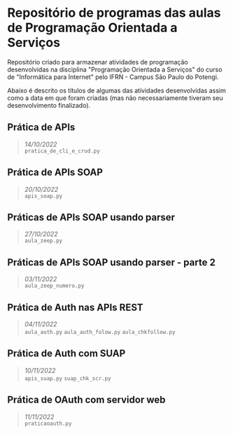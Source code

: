 # Repositório de programas das aulas de Programação Orientada a Serviços 
<p> Repositório criado para armazenar atividades de programação desenvolvidas na disciplina "Programação Orientada a Serviços" do curso de "Informática para Internet" pelo IFRN - Campus São Paulo do Potengi. </p>

<p> Abaixo é descrito os títulos de algumas das atividades desenvolvidas assim como a data em que foram criadas (mas não necessariamente tiveram seu desenvolvimento finalizado). </p>

## Prática de APIs
> *14/10/2022*    
`pratica_de_cli_e_crud.py` 
## Prática de APIs SOAP 
> *20/10/2022*    
`apis_soap.py` 
## Práticas de APIs SOAP usando parser 
> *27/10/2022*    
`aula_zeep.py` 
## Práticas de APIs SOAP usando parser - parte 2 
> *03/11/2022*    
`aula_zeep_numero.py`
## Prática de Auth nas APIs REST 
> *04/11/2022*    
`aula_auth.py` 
`aula_auth_folow.py` 
`aula_chkfollow.py` 
## Prática de Auth com SUAP 
> *10/11/2022*    
`apis_suap.py` 
`suap_chk_scr.py` 
## Prática de OAuth com servidor web 
> *11/11/2022* <br>
> `praticaoauth.py`
